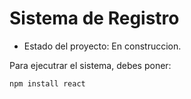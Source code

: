 <h1> Sistema de Registro</h1>

- Estado del proyecto: En construccion.

Para ejecutrar el sistema, debes poner:

```npm install react```
